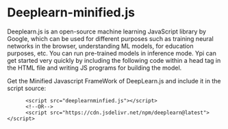 # Deeplearn-minified.js
Deeplearn.js is an open-source machine learning JavaScript library by Google, which can be used for different purposes such as training neural networks in the browser, understanding ML models, for education purposes, etc. You can run pre-trained models in inference mode. Ypi can get started very quickly by including the following code within a head tag in the HTML file and writing JS programs for building the model.
 
Get the Minified Javascript FrameWork of DeepLearn.js and include it in the script source:
          
          <script src="deeplearnminfied.js"></script>
          <!--OR-->
          <script src="https://cdn.jsdelivr.net/npm/deeplearn@latest"></script>
